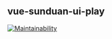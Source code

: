 ## vue-sunduan-ui-play

  [![Maintainability](https://api.codeclimate.com/v1/badges/b7093ac52f8017225962/maintainability)](https://codeclimate.com/github/jamesjianpeng/vue-sunduan-ui-play/maintainability)
